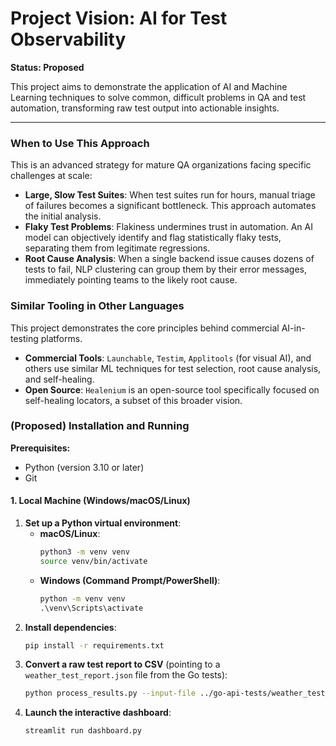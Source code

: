 # Project Vision: AI for Test Observability

**Status: Proposed**

This project aims to demonstrate the application of AI and Machine Learning techniques to solve common, difficult problems in QA and test automation, transforming raw test output into actionable insights.

---
### When to Use This Approach

This is an advanced strategy for mature QA organizations facing specific challenges at scale:

* **Large, Slow Test Suites**: When test suites run for hours, manual triage of failures becomes a significant bottleneck. This approach automates the initial analysis.
* **Flaky Test Problems**: Flakiness undermines trust in automation. An AI model can objectively identify and flag statistically flaky tests, separating them from legitimate regressions.
* **Root Cause Analysis**: When a single backend issue causes dozens of tests to fail, NLP clustering can group them by their error messages, immediately pointing teams to the likely root cause.

### Similar Tooling in Other Languages

This project demonstrates the core principles behind commercial AI-in-testing platforms.
* **Commercial Tools**: `Launchable`, `Testim`, `Applitools` (for visual AI), and others use similar ML techniques for test selection, root cause analysis, and self-healing.
* **Open Source**: `Healenium` is an open-source tool specifically focused on self-healing locators, a subset of this broader vision.

### (Proposed) Installation and Running

**Prerequisites:**
* Python (version 3.10 or later)
* Git

#### 1. Local Machine (Windows/macOS/Linux)

1.  **Set up a Python virtual environment**:
    * **macOS/Linux**:
        ```bash
        python3 -m venv venv
        source venv/bin/activate
        ```
    * **Windows (Command Prompt/PowerShell)**:
        ```cmd
        python -m venv venv
        .\venv\Scripts\activate
        ```
2.  **Install dependencies**:
    ```bash
    pip install -r requirements.txt
    ```
3.  **Convert a raw test report to CSV** (pointing to a `weather_test_report.json` file from the Go tests):
    ```bash
    python process_results.py --input-file ../go-api-tests/weather_test_report.json --output-file processed_results.csv
    ```
4.  **Launch the interactive dashboard**:
    ```bash
    streamlit run dashboard.py
    ```
